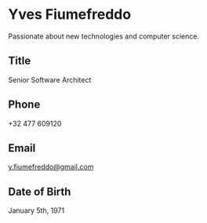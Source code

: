 # Yves Fiumefreddo

Passionate about new technologies and computer science.

## Title

Senior Software Architect

## Phone

+32 477 609120
​
## Email

y.fiumefreddo@gmail.com 
​
## Date of Birth

January 5th, 1971

